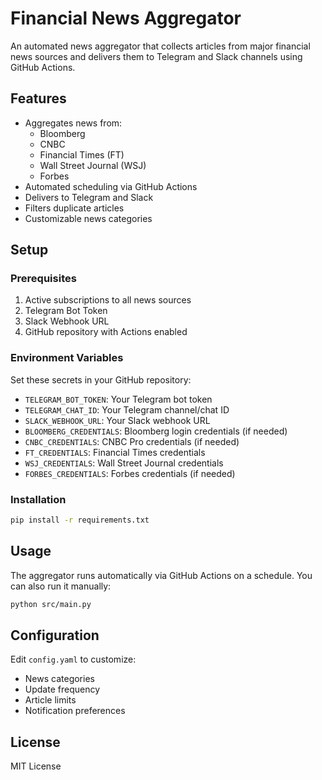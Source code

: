 # Financial News Aggregator

An automated news aggregator that collects articles from major financial news sources and delivers them to Telegram and Slack channels using GitHub Actions.

## Features

- Aggregates news from:
  - Bloomberg
  - CNBC
  - Financial Times (FT)
  - Wall Street Journal (WSJ)
  - Forbes
- Automated scheduling via GitHub Actions
- Delivers to Telegram and Slack
- Filters duplicate articles
- Customizable news categories

## Setup

### Prerequisites

1. Active subscriptions to all news sources
2. Telegram Bot Token
3. Slack Webhook URL
4. GitHub repository with Actions enabled

### Environment Variables

Set these secrets in your GitHub repository:

- `TELEGRAM_BOT_TOKEN`: Your Telegram bot token
- `TELEGRAM_CHAT_ID`: Your Telegram channel/chat ID
- `SLACK_WEBHOOK_URL`: Your Slack webhook URL
- `BLOOMBERG_CREDENTIALS`: Bloomberg login credentials (if needed)
- `CNBC_CREDENTIALS`: CNBC Pro credentials (if needed)
- `FT_CREDENTIALS`: Financial Times credentials
- `WSJ_CREDENTIALS`: Wall Street Journal credentials
- `FORBES_CREDENTIALS`: Forbes credentials (if needed)

### Installation

```bash
pip install -r requirements.txt
```

## Usage

The aggregator runs automatically via GitHub Actions on a schedule. You can also run it manually:

```bash
python src/main.py
```

## Configuration

Edit `config.yaml` to customize:
- News categories
- Update frequency
- Article limits
- Notification preferences

## License

MIT License 